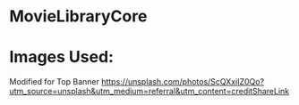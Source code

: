 # MovieLibraryCore

# Images Used:
Modified for Top Banner
https://unsplash.com/photos/ScQXxiIZ0Qo?utm_source=unsplash&utm_medium=referral&utm_content=creditShareLink
